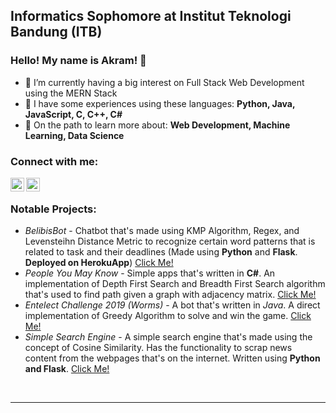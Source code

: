 ## Informatics Sophomore at Institut Teknologi Bandung (ITB)
### Hello! My name is Akram! 👋

- 🌱 I’m currently having a big interest on Full Stack Web Development using the MERN Stack
- 👯 I have some experiences using these languages: **Python, Java, JavaScript, C, C++, C#**
- 🥅 On the path to learn more about: **Web Development, Machine Learning, Data Science**


### Connect with me:

[<img align="left" alt="akramab | LinkedIn" width="22px" src="https://cdn.jsdelivr.net/npm/simple-icons@v3/icons/linkedin.svg" />][linkedin]
[<img align="left" alt="akramab | Instagram" width="22px" src="https://cdn.jsdelivr.net/npm/simple-icons@v3/icons/instagram.svg" />][instagram]

<br />

### Notable Projects:
* _BelibisBot_ - Chatbot that's made using KMP Algorithm, Regex, and Levensteihn Distance Metric to recognize certain word patterns that is related to task and their deadlines (Made using **Python** and **Flask**. **Deployed on HerokuApp**)
[Click Me!](https://github.com/akramab/belibisbot)
* _People You May Know_ - Simple apps that's written in **C#**. An implementation of Depth First Search and Breadth First Search algorithm that's used to find path given a graph with adjacency matrix.
[Click Me!](https://github.com/akramab/tucil3stima)
* _Entelect Challenge 2019 (Worms)_ - A bot that's written in *Java*. A direct implementation of Greedy Algorithm to solve and win the game.
[Click Me!](https://github.com/akramab/IF2211_tubes1_greedy)
* _Simple Search Engine_ - A simple search engine that's made using the concept of Cosine Similarity. Has the functionality to scrap news content from the webpages that's on the internet. Written using **Python and Flask**.
[Click Me!](https://github.com/kahfizulkifli/Algeo02-19012)

<br />

---

[instagram]: https://instagram.com/makram.bar
[linkedin]: https://www.linkedin.com/in/makramab/0
